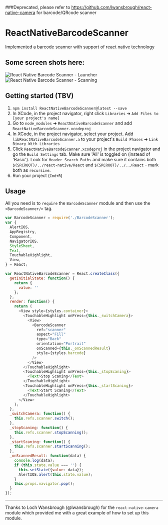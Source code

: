 ###Deprecated, please refer to https://github.com/lwansbrough/react-native-camera for barcode/QRcode scanner

# ReactNativeBarcodeScanner
Implemented a barcode scanner with support of react native technology

## Some screen shots here:

![React Native Barcode Scanner - Launcher](http://i.imgur.com/6ddBIde.png)
![React Native Barcode Scanner - Scanning](http://i.imgur.com/6Effmbr.png)

## Getting started (TBV)
1. `npm install ReactNativeBarcodeScanner@latest --save`
2. In XCode, in the project navigator, right click `Libraries` ➜ `Add Files to [your project's name]`
3. Go to `node_modules` ➜ `ReactNativeBarcodeScanner` and add `ReactNativeBarcodeScanner.xcodeproj`
4. In XCode, in the project navigator, select your project. Add `libReactNativeBarcodeScanner.a` to your project's `Build Phases` ➜ `Link Binary With Libraries`
5. Click `ReactNativeBarcodeScanner.xcodeproj` in the project navigator and go the `Build Settings` tab. Make sure 'All' is toggled on (instead of 'Basic'). Look for `Header Search Paths` and make sure it contains both `$(SRCROOT)/../react-native/React` and `$(SRCROOT)/../../React` - mark both as `recursive`.
5. Run your project (`Cmd+R`)

## Usage
All you need is to `require` the `BarcodeScanner` module and then use the `<BarcodeScanner/>` tag.

```javascript
var BarcodeScanner = require('./BarcodeScanner');
var {
  AlertIOS,
  AppRegistry,
  Component,
  NavigatorIOS,
  StyleSheet,
  Text,
  TouchableHighlight,
  View,
} = React;

var ReactNativeBarcodeScanner = React.createClass({
  getInitialState: function() {
    return {
      value: ''
    };
  },
  render: function() {
    return (
      <View style={styles.container}>
        <TouchableHighlight onPress={this._switchCamera}>
          <View>
            <BarcodeScanner
              ref="scanner"
              aspect="Fill"
              type="Back"
              orientation="Portrait"
              onScanned={this._onScannedResult}
              style={styles.barcode}
            />
          </View>
        </TouchableHighlight>
        <TouchableHighlight onPress={this._stopScaning}>
          <Text>Stop Scaning</Text>
        </TouchableHighlight>
        <TouchableHighlight onPress={this._startScaning}>
          <Text>Start Scaning</Text>
        </TouchableHighlight>
      </View>
    );
  },
  _switchCamera: function() {
    this.refs.scanner.switch();
  },
  _stopScaning: function() {
    this.refs.scanner.stopScanning();
  },
  _startScaning: function() {
    this.refs.scanner.startScanning();
  },
  _onScannedResult: function(data) {
    console.log(data);
    if (this.state.value === '') {
      this.setState({value: data});
      AlertIOS.alert(this.state.value);
    }
    this.props.navigator.pop();
  }
});
```

------------
Thanks to Loch Wansbrough (@lwansbrough) for the `react-native-camera` module which provided me with a great example of how to set up this module.
